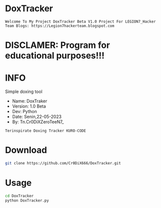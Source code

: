 # DoxTracker
```
Welcome To My Project DoxTracker Beta V1.0 Project For LEGION7_Hacker Team Blogs: https://Legion7hackerteam.blogspot.com
```

# DISCLAMER: Program for educational purposes!!!

# INFO
Simple doxing tool

* Name: DoxTraker
* Version: 1.0 Beta
* Dev: Python
* Date: Senin,22-05-2023
* By: Tn.Cr0DiXZeroTeeN7_


```
Terinspirate Doxing Tracker KURO-CODE
```

# Download
```bash
git clone https://github.com/Cr0DiX666/DoxTracker.git
```

# Usage
```bash
cd DoxTracker
python DoxTracker.py
```


